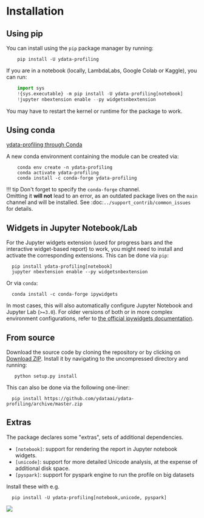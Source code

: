 # Installation

## Using pip

You can install using the ``pip`` package manager by running:

```console
    pip install -U ydata-profiling
```
If you are in a notebook (locally, LambdaLabs, Google Colab or Kaggle), you can run:

```python linenums="1"
    import sys
    !{sys.executable} -m pip install -U ydata-profiling[notebook]
    !jupyter nbextension enable --py widgetsnbextension
```

You may have to restart the kernel or runtime for the package to work.

## Using conda

[ydata-profiling through Conda](https://anaconda.org/conda-forge/ydata-profiling)

A new conda environment containing the module can be created via: 

```console
    conda env create -n ydata-profiling
    conda activate ydata-profiling
    conda install -c conda-forge ydata-profiling
```

!!! tip 
        Don't forget to specify the ``conda-forge`` channel.       
        Omitting it **will not** lead to an error, as an outdated package lives on the ``main`` channel and will be installed. See :doc:`../support_contrib/common_issues` for details. 

## Widgets in Jupyter Notebook/Lab

For the Jupyter widgets extension (used for progress bars and the interactive widget-based report) to work, you might need to install and activate the corresponding extensions. 
This can be done via ``pip``: 

```console
  pip install ydata-profiling[notebook]
  jupyter nbextension enable --py widgetsnbextension
```

Or via ``conda``:
```console
  conda install -c conda-forge ipywidgets
```

In most cases, this will also automatically configure Jupyter Notebook and Jupyter Lab (``>=3.0``). For older versions of both or in more complex
environment configurations, refer to [the official ipywidgets documentation](https://ipywidgets.readthedocs.io/en/stable/user_install.html).

## From source

Download the source code by cloning the repository or by clicking on [Download ZIP](https://github.com/ydataai/ydata-profiling/archive/master.zip).
Install it by navigating to the uncompressed directory and running:

```console
   python setup.py install
```

This can also be done via the following one-liner: 

```console
  pip install https://github.com/ydataai/ydata-profiling/archive/master.zip
```
    

## Extras
The package declares some "extras", sets of additional dependencies.

* ``[notebook]``: support for rendering the report in Jupyter notebook widgets.
* ``[unicode]``: support for more detailed Unicode analysis, at the expense of additional disk space.
* ``[pyspark]``: support for pyspark engine to run the profile on big datasets

Install these with e.g.
````console
  pip install -U ydata-profiling[notebook,unicode, pyspark]
````

<img referrerpolicy="no-referrer-when-downgrade" src="https://static.scarf.sh/a.png?x-pxid=baa0e45f-0c03-4190-9646-9d8ea2640ba2" />